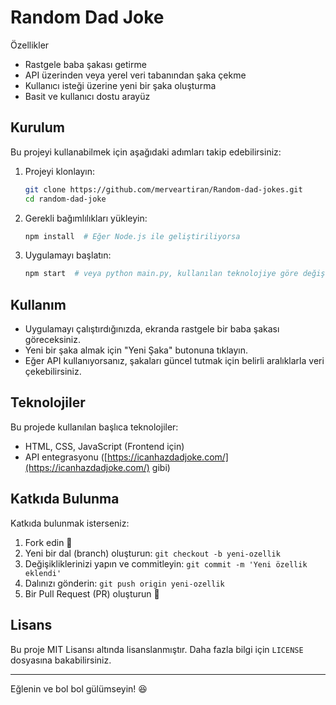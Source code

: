 # Random Dad Joke

&#x20;Özellikler

- Rastgele baba şakası getirme
- API üzerinden veya yerel veri tabanından şaka çekme
- Kullanıcı isteği üzerine yeni bir şaka oluşturma
- Basit ve kullanıcı dostu arayüz

## Kurulum

Bu projeyi kullanabilmek için aşağıdaki adımları takip edebilirsiniz:

1. Projeyi klonlayın:

   ```bash
   git clone https://github.com/merveartiran/Random-dad-jokes.git
   cd random-dad-joke
   ```

2. Gerekli bağımlılıkları yükleyin:

   ```bash
   npm install  # Eğer Node.js ile geliştiriliyorsa
   ```

3. Uygulamayı başlatın:

   ```bash
   npm start  # veya python main.py, kullanılan teknolojiye göre değişebilir
   ```

## Kullanım

- Uygulamayı çalıştırdığınızda, ekranda rastgele bir baba şakası göreceksiniz.
- Yeni bir şaka almak için "Yeni Şaka" butonuna tıklayın.
- Eğer API kullanıyorsanız, şakaları güncel tutmak için belirli aralıklarla veri çekebilirsiniz.

## Teknolojiler

Bu projede kullanılan başlıca teknolojiler:

- HTML, CSS, JavaScript (Frontend için)
- API entegrasyonu ([https://icanhazdadjoke.com/](https://icanhazdadjoke.com/) gibi)

## Katkıda Bulunma

Katkıda bulunmak isterseniz:

1. Fork edin 📌
2. Yeni bir dal (branch) oluşturun: `git checkout -b yeni-ozellik`
3. Değişikliklerinizi yapın ve commitleyin: `git commit -m 'Yeni özellik eklendi'`
4. Dalınızı gönderin: `git push origin yeni-ozellik`
5. Bir Pull Request (PR) oluşturun 🎉

## Lisans

Bu proje MIT Lisansı altında lisanslanmıştır. Daha fazla bilgi için `LICENSE` dosyasına bakabilirsiniz.

---

Eğlenin ve bol bol gülümseyin! 😆

